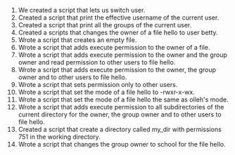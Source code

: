 1.  We created a script that lets us switch user.
2. Created a script that print the effective username of the current user.
3. Created a script that print all the groups of the current user.
4. Created a scripts that changes the owner of a file hello to user betty.
5. Wrote a script that creates an empty file.
6. Wrote a script that adds execute permission to the owner of a file.
7. Wrote a script that adds execute permission to the owner and the group owner and read permission to other users to file hello.
8. Wrote a script that adds execute permission to the owner, the group owner and to other users to file hello.
9. Wrote a script that sets permission only to other users.
10. Wrote a script that set the mode of a file hello to -rwxr-x-wx.
11. Wrote a script that set the mode of a file hello the same as olleh's mode.
12. Wrote a script that adds execute permission to all subdirectories of the current directory for the owner, the group owner and to other users to file hello.
13. Created a script that create a directory called my_dir with permissions 751 in the working directory.
14. Wrote a script that changes the group owner to school for the file hello.
 
